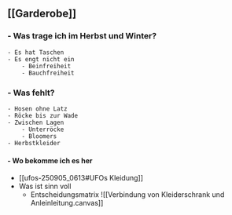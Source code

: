 ## [[Garderobe]]

### - Was trage ich im Herbst und Winter?
	- Es hat Taschen
	- Es engt nicht ein
		- Beinfreiheit
		- Bauchfreiheit
### - Was fehlt?
	- Hosen ohne Latz
	- Röcke bis zur Wade
	- Zwischen Lagen
		- Unterröcke
		- Bloomers
	- Herbstkleider
#### - Wo bekomme ich es her
- [[ufos-250905_0613#UFOs Kleidung]]
- Was ist sinn voll
	- Entscheidungsmatrix
	![[Verbindung von Kleiderschrank und Anleinleitung.canvas]]